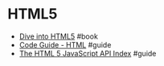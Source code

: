 # HTML5

- [Dive into HTML5](http://diveintohtml5.info) #book
- [Code Guide - HTML](http://codeguide.co/#html) #guide
- [The HTML 5 JavaScript API Index](http://html5index.org/) #guide
